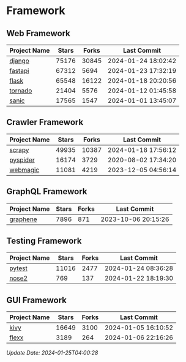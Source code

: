 # Framework

## Web Framework
| Project Name | Stars | Forks | Last Commit |
| ------------ | ----- | ----- | ----------- |
| [django](https://github.com/django/django) | 75176 | 30845 | 2024-01-24 18:02:42 |
| [fastapi](https://github.com/tiangolo/fastapi) | 67312 | 5694 | 2024-01-23 17:32:19 |
| [flask](https://github.com/pallets/flask) | 65548 | 16122 | 2024-01-18 20:20:56 |
| [tornado](https://github.com/tornadoweb/tornado) | 21404 | 5576 | 2024-01-12 01:45:58 |
| [sanic](https://github.com/sanic-org/sanic) | 17565 | 1547 | 2024-01-01 13:45:07 |

## Crawler Framework
| Project Name | Stars | Forks | Last Commit |
| ------------ | ----- | ----- | ----------- |
| [scrapy](https://github.com/scrapy/scrapy) | 49935 | 10387 | 2024-01-18 17:56:12 |
| [pyspider](https://github.com/binux/pyspider) | 16174 | 3729 | 2020-08-02 17:34:20 |
| [webmagic](https://github.com/code4craft/webmagic) | 11081 | 4219 | 2023-12-05 04:56:14 |

## GraphQL Framework
| Project Name | Stars | Forks | Last Commit |
| ------------ | ----- | ----- | ----------- |
| [graphene](https://github.com/graphql-python/graphene) | 7896 | 871 | 2023-10-06 20:15:26 |

## Testing Framework
| Project Name | Stars | Forks | Last Commit |
| ------------ | ----- | ----- | ----------- |
| [pytest](https://github.com/pytest-dev/pytest) | 11016 | 2477 | 2024-01-24 08:36:28 |
| [nose2](https://github.com/nose-devs/nose2) | 769 | 137 | 2024-01-22 18:19:30 |

## GUI Framework
| Project Name | Stars | Forks | Last Commit |
| ------------ | ----- | ----- | ----------- |
| [kivy](https://github.com/kivy/kivy) | 16649 | 3100 | 2024-01-05 16:10:52 |
| [flexx](https://github.com/flexxui/flexx) | 3189 | 264 | 2024-01-06 22:16:26 |

*Update Date: 2024-01-25T04:00:28*